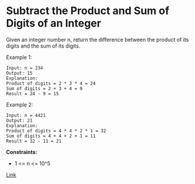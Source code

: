 # Subtract the Product and Sum of Digits of an Integer

Given an integer number n, return the difference between the product of its digits and the sum of its digits.

Example 1:

```
Input: n = 234
Output: 15 
Explanation: 
Product of digits = 2 * 3 * 4 = 24 
Sum of digits = 2 + 3 + 4 = 9 
Result = 24 - 9 = 15
```

Example 2:

```
Input: n = 4421
Output: 21
Explanation: 
Product of digits = 4 * 4 * 2 * 1 = 32 
Sum of digits = 4 + 4 + 2 + 1 = 11 
Result = 32 - 11 = 21
```

**Constraints:**

- 1 <= n <= 10^5

[Link](https://leetcode.com/problems/subtract-the-product-and-sum-of-digits-of-an-integer/)